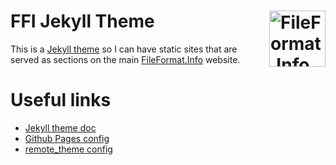 # FFI Jekyll Theme  [<img alt="FileFormat.Info logo" src="https://www.fileformat.info/favicon.svg" height="90" align="right" />](https://www.fileformat.info/)

This is a [Jekyll theme](https://jekyllrb.com/docs/themes/) so I can have static sites that are served as sections on the main [FileFormat.Info](https://www.fileformat.info/) website.

# Useful links

- [Jekyll theme doc](https://jekyllrb.com/docs/themes/)
- [Github Pages config](https://docs.github.com/en/github/working-with-github-pages/adding-a-theme-to-your-github-pages-site-using-jekyll)
- [remote_theme config](https://github.com/benbalter/jekyll-remote-theme)
